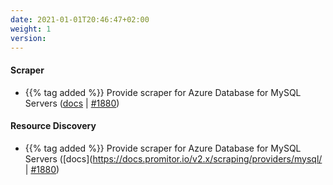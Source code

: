```yaml
---
date: 2021-01-01T20:46:47+02:00
weight: 1
version:
---
```


#### Scraper

- {{% tag added %}} Provide scraper for Azure Database for MySQL Servers  ([docs](https://docs.promitor.io/v2.x/scraping/providers/mysql/)
 | [#1880](https://github.com/tomkerkhove/promitor/issues/324))

#### Resource Discovery

- {{% tag added %}} Provide scraper for Azure Database for MySQL Servers ([docs](https://docs.promitor.io/v2.x/scraping/providers/mysql/
 | [#1880](https://github.com/tomkerkhove/promitor/issues/324))
